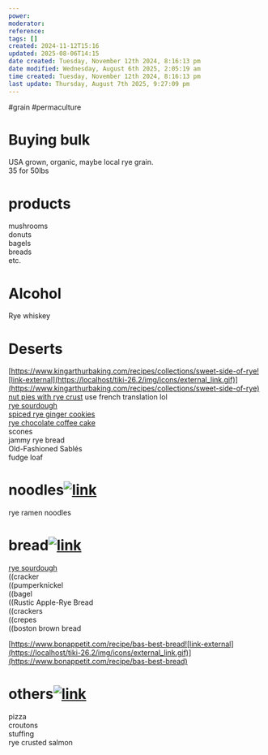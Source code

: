 ```yaml
---
power: 
moderator: 
reference: 
tags: []
created: 2024-11-12T15:16
updated: 2025-08-06T14:15
date created: Tuesday, November 12th 2024, 8:16:13 pm
date modified: Wednesday, August 6th 2025, 2:05:19 am
time created: Tuesday, November 12th 2024, 8:16:13 pm
last update: Thursday, August 7th 2025, 9:27:09 pm
---
```

#grain #permaculture 
# Buying bulk

USA grown, organic, maybe local rye grain.  
35 for 50lbs

# products

mushrooms  
donuts  
bagels  
breads  
etc.

# Alcohol

Rye whiskey

# Deserts

[https://www.kingarthurbaking.com/recipes/collections/sweet-side-of-rye![link-external](https://localhost/tiki-26.2/img/icons/external_link.gif)](https://www.kingarthurbaking.com/recipes/collections/sweet-side-of-rye)  
[nut pies with rye crust](https://localhost/tiki-26.2/tiki-editpage.php?page=nut+pies+with+rye+crust) use french translation lol  
[rye sourdough](https://localhost/tiki-26.2/tiki-editpage.php?page=rye+sourdough)  
[spiced rye ginger cookies](https://localhost/tiki-26.2/tiki-editpage.php?page=spiced+rye+ginger+cookies)  
[rye chocolate coffee cake](https://localhost/tiki-26.2/tiki-editpage.php?page=rye+chocolate+coffee+cake)  
scones  
jammy rye bread  
Old-Fashioned Sablés  
fudge loaf

# noodles[![link](https://localhost/tiki-26.2/img/icons/link.png)](https://localhost/tiki-26.2/tiki-index.php?page=Rye-Recipes#noodles)

rye ramen noodles

# bread[![link](https://localhost/tiki-26.2/img/icons/link.png)](https://localhost/tiki-26.2/tiki-index.php?page=Rye-Recipes#bread)

[rye sourdough](https://localhost/tiki-26.2/tiki-editpage.php?page=rye+sourdough)  
((cracker  
((pumperknickel  
((bagel  
((Rustic Apple-Rye Bread  
((crackers  
((crepes  
((boston brown bread

[https://www.bonappetit.com/recipe/bas-best-bread![link-external](https://localhost/tiki-26.2/img/icons/external_link.gif)](https://www.bonappetit.com/recipe/bas-best-bread)

# others[![link](https://localhost/tiki-26.2/img/icons/link.png)](https://localhost/tiki-26.2/tiki-index.php?page=Rye-Recipes#others)

pizza  
croutons  
stuffing  
rye crusted salmon
